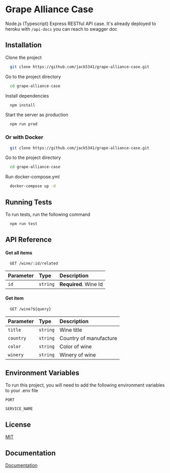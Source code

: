 # Grape Alliance Case

Node.js (Typescript) Express RESTful API case. It's already deployed to heroku with `/api-docs` you can reach to swagger doc

## Installation

Clone the project

```bash
  git clone https://github.com/jack5341/grape-alliance-case.git
```

Go to the project directory

```bash
  cd grape-alliance-case
```

Install dependencies

```bash
  npm install
```

Start the server as production

```bash
  npm run prod
```

### Or with Docker

```bash
  git clone https://github.com/jack5341/grape-alliance-case.git
```

Go to the project directory

```bash
  cd grape-alliance-case
```

Run docker-compose.yml

```bash
  docker-compose up -d
```

## Running Tests

To run tests, run the following command

```bash
  npm run test
```

## API Reference

#### Get all items

```http
  GET /wine/:id/related
```

| Parameter | Type     | Description           |
| :-------- | :------- | :-------------------- |
| `id`      | `string` | **Required**. Wine Id |

#### Get item

```http
  GET /wine?${query}
```

| Parameter | Type     | Description            |
| :-------- | :------- | :--------------------- |
| `title`   | `string` | Wine title             |
| `country` | `string` | Country of manufacture |
| `color`   | `string` | Color of wine          |
| `winery`  | `string` | Winery of wine         |

## Environment Variables

To run this project, you will need to add the following environment variables to your .env file

`PORT`

`SERVICE_NAME`

## License

[MIT](https://choosealicense.com/licenses/mit/)

## Documentation

[Documentation](https://grape-alliance-case.herokuapp.com/)
